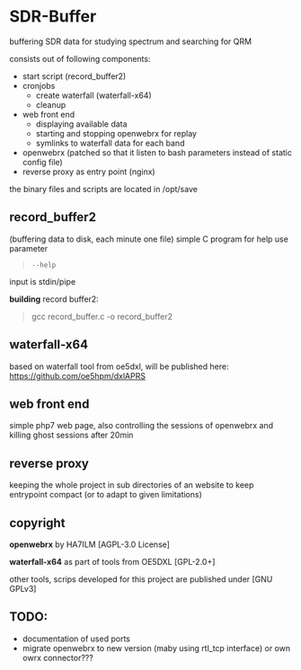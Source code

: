 # SDR-Buffer	
buffering SDR data for studying spectrum and searching for QRM 

consists out of following components:
- start script
	(record_buffer2)
- cronjobs
	- create waterfall (waterfall-x64)
	- cleanup
- web front end
	- displaying available data
	- starting and stopping openwebrx for replay
	- symlinks to waterfall data for each band
- openwebrx 
 (patched so that it listen to bash parameters instead of static config file)
 - reverse proxy as entry point  (nginx)
	
the binary files and scripts are located in /opt/save

## record_buffer2
(buffering data to disk, each minute one file)
simple C program 
for help use parameter 
> `--help` 
> 
input is stdin/pipe

**building** record buffer2: 		
> gcc record_buffer.c -o record_buffer2

## waterfall-x64
based on waterfall tool from oe5dxl, will be published here:
https://github.com/oe5hpm/dxlAPRS 

## web front end
simple php7 web page, also controlling the sessions of openwebrx and killing ghost sessions after 20min

## reverse proxy
keeping the whole project in sub directories of an website to keep entrypoint compact (or to adapt to given limitations)


## copyright
**openwebrx** by HA7ILM [AGPL-3.0 License]

**waterfall-x64** as part of tools from OE5DXL  [GPL-2.0+]

other tools, scrips developed for this project are published under [GNU GPLv3]

## TODO:
- documentation of used ports
- migrate openwebrx to new version (maby using rtl_tcp interface) or own owrx connector???



